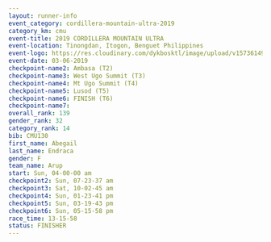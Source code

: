 ```yaml
---
layout: runner-info 
event_category: cordillera-mountain-ultra-2019 
category_km: cmu 
event-title: 2019 CORDILLERA MOUNTAIN ULTRA 
event-location: Tinongdan, Itogon, Benguet Philippines 
event-logo: https://res.cloudinary.com/dykbosktl/image/upload/v1573614960/Logo/Cordillera-Mountain-Ultra-2019-1280_wxhrmh.jpg 
event-date: 03-06-2019 
checkpoint-name2: Ambasa (T2) 
checkpoint-name3: West Ugo Summit (T3) 
checkpoint-name4: Mt Ugo Summit (T4) 
checkpoint-name5: Lusod (T5) 
checkpoint-name6: FINISH (T6) 
checkpoint-name7: 
overall_rank: 139
gender_rank: 32
category_rank: 14
bib: CMU130
first_name: Abegail
last_name: Endraca
gender: F
team_name: Arup
start: Sun, 04-00-00 am
checkpoint2: Sun, 07-23-37 am
checkpoint3: Sat, 10-02-45 am
checkpoint4: Sun, 01-23-41 pm
checkpoint5: Sun, 03-19-43 pm
checkpoint6: Sun, 05-15-58 pm
race_time: 13-15-58
status: FINISHER
---
```

